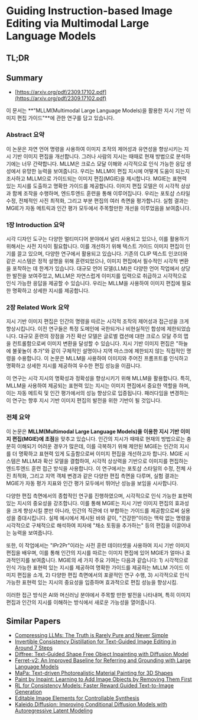 # Guiding Instruction-based Image Editing via Multimodal Large Language Models
## TL;DR
## Summary
- [https://arxiv.org/pdf/2309.17102.pdf](https://arxiv.org/pdf/2309.17102.pdf)

이 문서는 **"MLLM(Multimodal Large Language Models)을 활용한 지시 기반 이미지 편집 가이드"**에 관한 연구를 담고 있습니다.

### Abstract 요약

이 논문은 자연 언어 명령을 사용하여 이미지 조작의 제어성과 유연성을 향상시키는 지시 기반 이미지 편집을 개선합니다. 그러나 사람의 지시는 때때로 현재 방법으로 분석하기에는 너무 간략합니다. MLLM은 크로스 모달 이해와 시각적으로 인식 가능한 응답 생성에서 유망한 능력을 보여줍니다. 우리는 MLLM이 편집 지시에 어떻게 도움이 되는지 조사하고 MLLM으로 가이드되는 이미지 편집(MGIE)을 제시합니다. MGIE는 표현력 있는 지시를 도출하고 명확한 가이드를 제공합니다. 이미지 편집 모델은 이 시각적 상상과 함께 조작을 수행하며, 엔드투엔드 훈련을 통해 이루어집니다. 우리는 포토샵 스타일 수정, 전체적인 사진 최적화, 그리고 부분 편집의 여러 측면을 평가합니다. 실험 결과는 MGIE가 자동 메트릭과 인간 평가 모두에서 주목할만한 개선을 이루었음을 보여줍니다.

### 1장 Introduction 요약

시각 디자인 도구는 다양한 멀티미디어 분야에서 널리 사용되고 있으나, 이를 활용하기 위해서는 사전 지식이 필요합니다. 이를 개선하기 위해 텍스트 가이드 이미지 편집이 인기를 끌고 있으며, 다양한 연구에서 활용되고 있습니다. 기존의 CLIP 텍스트 인코더와 같은 시스템은 정적 설명을 위해 훈련되었으나, 이미지 편집에서 필수적인 시각적 변환을 포착하는 데 한계가 있습니다. 대규모 언어 모델(LLM)은 다양한 언어 작업에서 상당한 발전을 보여주었고, MLLM은 자연스럽게 이미지를 입력으로 취급하고 시각적으로 인식 가능한 응답을 제공할 수 있습니다. 우리는 MLLM을 사용하여 이미지 편집에 필요한 명확하고 상세한 지시를 제공합니다.

### 2장 Related Work 요약

지시 기반 이미지 편집은 인간의 명령을 따르는 시각적 조작의 제어성과 접근성을 크게 향상시킵니다. 이전 연구들은 특정 도메인에 국한되거나 비현실적인 합성에 제한되었습니다. 대규모 훈련의 장점을 가진 확산 모델은 글로벌 캡션에 대한 크로스 모달 주의 맵을 컨트롤함으로써 이미지 변환을 달성할 수 있습니다. 지시 기반 이미지 편집은 "하늘에 불꽃놀이 추가"와 같이 구체적인 설명이나 지역 마스크에 제한되지 않는 직접적인 명령을 수용합니다. 이 논문은 MLLM을 사용하여 이미지와 주어진 프롬프트를 인식하고 명확하고 상세한 지시를 제공하여 우수한 편집 성능을 이끕니다.

이 연구는 시각 지시의 명확성과 정확성을 향상시키기 위해 MLLM을 활용합니다. 특히, MLLM을 사용하여 제공되는 표현력 있는 지시는 이미지 편집에서 중요한 역할을 하며, 이는 자동 메트릭 및 인간 평가에서의 성능 향상으로 입증됩니다. 패러다임을 변경하는 이 연구는 향후 지시 기반 이미지 편집의 발전을 위한 기반이 될 것입니다. 

### 전체 요약

이 논문은 **MLLM(Multimodal Large Language Models)을 이용한 지시 기반 이미지 편집(MGIE)에 초점**을 맞추고 있습니다. 인간의 지시가 때때로 현재의 방법으로는 충분히 이해되기 어려운 경우가 많은데, 이를 극복하기 위해 제안된 MGIE는 인간의 지시를 더 명확하고 표현력 있게 도출함으로써 이미지 편집을 개선하고자 합니다. MGIE 시스템은 MLLM과 확산 모델을 결합하여, 시각적 상상력을 기반으로 이미지를 편집하는 엔드투엔드 훈련 접근 방식을 사용합니다. 이 연구에서는 포토샵 스타일의 수정, 전체 사진 최적화, 그리고 지역 객체 변경과 같은 다양한 편집 측면을 다루며, 실험 결과는 MGIE가 자동 평가 지표와 인간 평가 모두에서 뛰어난 성능을 보임을 시사합니다.

다양한 편집 측면에서의 종합적인 연구를 진행하였으며, 시각적으로 인식 가능한 표현력 있는 지시의 중요성을 강조합니다. 이를 통해 MGIE는 지시 기반 이미지 편집의 효과성을 크게 향상시킬 뿐만 아니라, 인간의 직관에 더 부합하는 가이드를 제공함으로써 실용성을 증대시킵니다. 실제 예시에서 제시된 바와 같이, "건강한"이라는 맥락 없는 명령을 시각적으로 구체적으로 해석하여 피자에 "채소 토핑을 추가하는" 등의 편집을 이끌어내는 능력을 보여줍니다.

또한, 이 작업에서는 "IPr2Pr"이라는 사전 훈련 데이터셋을 사용하여 지시 기반 이미지 편집을 배우며, 이를 통해 인간의 지시를 따르는 이미지 편집에 있어 MGIE가 얼마나 효과적인지를 보여줍니다. MGIE의 세 가지 주요 기여는 다음과 같습니다: 1) 시각적으로 인식 가능한 표현력 있는 지시를 제공하여 명확한 가이드를 제공하는 MLLM 가이드 이미지 편집을 소개, 2) 다양한 편집 측면에서의 포괄적인 연구 수행, 3) 시각적으로 인식 가능한 표현력 있는 지시의 중요성을 입증하며 효과적으로 편집 성능을 향상시킴. 

이러한 접근 방식은 AI와 머신러닝 분야에서 주목할 만한 발전을 나타내며, 특히 이미지 편집과 인간의 지시를 이해하는 방식에서 새로운 가능성을 열어줍니다. 

## Similar Papers
- [Compressing LLMs: The Truth is Rarely Pure and Never Simple](2310.01382.md)
- [Invertible Consistency Distillation for Text-Guided Image Editing in Around 7 Steps](2406.14539.md)
- [Diffree: Text-Guided Shape Free Object Inpainting with Diffusion Model](2407.16982.md)
- [Ferret-v2: An Improved Baseline for Referring and Grounding with Large Language Models](2404.07973.md)
- [MaPa: Text-driven Photorealistic Material Painting for 3D Shapes](2404.17569.md)
- [Paint by Inpaint: Learning to Add Image Objects by Removing Them First](2404.18212.md)
- [RL for Consistency Models: Faster Reward Guided Text-to-Image Generation](2404.03673.md)
- [Editable Image Elements for Controllable Synthesis](2404.16029.md)
- [Kaleido Diffusion: Improving Conditional Diffusion Models with Autoregressive Latent Modeling](2405.21048.md)
